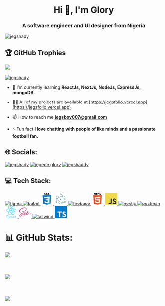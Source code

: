 <h1 align="center">Hi 👋, I'm Glory</h1>
<h3 align="center">A software engineer and UI designer from Nigeria</h3>

<p align="left"> <img src="https://komarev.com/ghpvc/?username=jegedeglory&label=Profile%20views&color=0e75b6&style=flat" alt="jegshady" /> </p>


## 🏆 GitHub Trophies
![](https://github-profile-trophy.vercel.app/?username=jegedeglory&theme=darkhub&no-frame=false&no-bg=true&margin-w=4)

<p align="left"> <a href="https://twitter.com/jegshady" target="blank"><img src="https://img.shields.io/twitter/follow/jegshady?logo=twitter&style=for-the-badge" alt="jegshady" /></a> </p>

- 🌱 I’m currently learning **ReactJs, NextJs, NodeJs, ExpressJs, mongoDB.**

- 👨‍💻 All of my projects are available at [https://jegsfolio.vercel.app](https://jegsfolio.vercel.app)

<!-- - 💬 Ask me about **Javascript, React, Next, NodeJs, ExpressJs, ReactNative, Typescript.** -->

- 📫 How to reach me **jegsboy007@gmail.com**

- ⚡ Fun fact **I love chatting with people of like minds and a passionate football fan.**

## 🌐 Socials:
<p align="left">
<a href="https://x.com/jegshady" target="blank"><img align="center" src="https://raw.githubusercontent.com/rahuldkjain/github-profile-readme-generator/master/src/images/icons/Social/twitter.svg" alt="jegshady" height="30" width="40" /></a>
<a href="https://linkedin.com/in/jegedeglory" target="blank"><img align="center" src="https://raw.githubusercontent.com/rahuldkjain/github-profile-readme-generator/master/src/images/icons/Social/linked-in-alt.svg" alt="jegede glory" height="30" width="40" /></a>
<a href="https://instagram.com/jegshaddy" target="blank"><img align="center" src="https://raw.githubusercontent.com/rahuldkjain/github-profile-readme-generator/master/src/images/icons/Social/instagram.svg" alt="jegshaddy" height="30" width="40" /></a>
</p>



## 💻 Tech Stack:
<p align="left"> <a href="https://www.figma.com/" target="_blank" rel="noreferrer"> <img src="https://www.vectorlogo.zone/logos/figma/figma-icon.svg" alt="figma" width="40" height="40"/> </a> <a href="https://babeljs.io/" target="_blank" rel="noreferrer"> <img src="https://www.vectorlogo.zone/logos/babeljs/babeljs-icon.svg" alt="babel" width="40" height="40"/> </a> <a href="https://www.w3schools.com/css/" target="_blank" rel="noreferrer"> <img src="https://raw.githubusercontent.com/devicons/devicon/master/icons/css3/css3-original-wordmark.svg" alt="css3" width="40" height="40"/> </a> <a href="https://www.electronjs.org" target="_blank" rel="noreferrer"> <img src="https://raw.githubusercontent.com/devicons/devicon/master/icons/electron/electron-original.svg" alt="electron" width="40" height="40"/> </a>  <a href="https://firebase.google.com/" target="_blank" rel="noreferrer"> <img src="https://www.vectorlogo.zone/logos/firebase/firebase-icon.svg" alt="firebase" width="40" height="40"/>  <a href="https://www.w3.org/html/" target="_blank" rel="noreferrer"> <img src="https://raw.githubusercontent.com/devicons/devicon/master/icons/html5/html5-original-wordmark.svg" alt="html5" width="40" height="40"/> </a> <a href="https://developer.mozilla.org/en-US/docs/Web/JavaScript" target="_blank" rel="noreferrer"> <img src="https://raw.githubusercontent.com/devicons/devicon/master/icons/javascript/javascript-original.svg" alt="javascript" width="40" height="40"/> </a> <a href="https://nextjs.org/" target="_blank" rel="noreferrer"> <img src="https://cdn.worldvectorlogo.com/logos/nextjs-2.svg" alt="nextjs" width="40" height="40"/> </a> <a href="https://postman.com" target="_blank" rel="noreferrer"> <img src="https://www.vectorlogo.zone/logos/getpostman/getpostman-icon.svg" alt="postman" width="40" height="40"/> </a> <a href="https://reactjs.org/" target="_blank" rel="noreferrer"> <img src="https://raw.githubusercontent.com/devicons/devicon/master/icons/react/react-original-wordmark.svg" alt="react" width="40" height="40"/> </a> <a href="https://sass-lang.com" target="_blank" rel="noreferrer"> <img src="https://raw.githubusercontent.com/devicons/devicon/master/icons/sass/sass-original.svg" alt="sass" width="40" height="40"/> </a> <a href="https://tailwindcss.com/" target="_blank" rel="noreferrer"> <img src="https://www.vectorlogo.zone/logos/tailwindcss/tailwindcss-icon.svg" alt="tailwind" width="40" height="40"/> </a> <a href="https://www.typescriptlang.org/" target="_blank" rel="noreferrer"> <img src="https://raw.githubusercontent.com/devicons/devicon/master/icons/typescript/typescript-original.svg" alt="typescript" width="40" height="40"/> </a> </p>

<!-- <p><img align="center" src="https://github-readme-stats.vercel.app/api/top-langs?username=jegedeglory&show_icons=true&locale=en&layout=compact" alt="jegshady" /></p> -->

# 📊 GitHub Stats:
![](https://github-readme-stats.vercel.app/api?username=jegedeglory&theme=shades-of-purple&hide_border=false&include_all_commits=true&count_private=false)<br/> <br/> <br/> <br/>
![](https://github-readme-streak-stats.herokuapp.com/?user=jegedeglory&theme=shades-of-purple&hide_border=false)<br/> <br/> <br/> <br/>
![](https://github-readme-stats.vercel.app/api/top-langs/?username=jegedeglory&theme=shades-of-purple&hide_border=false&include_all_commits=true&count_private=true&layout=compact)

